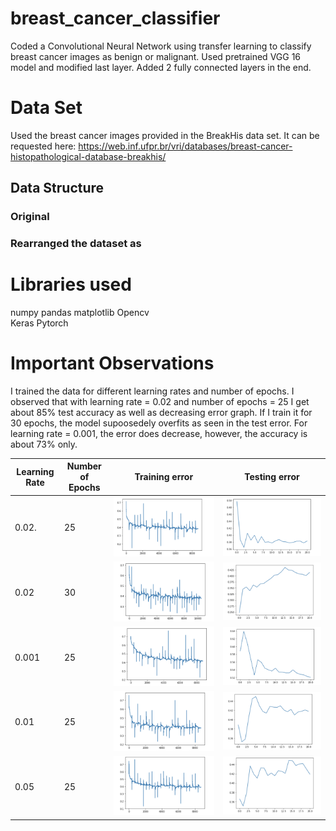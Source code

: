 # breast_cancer_classifier
Coded a Convolutional Neural Network using transfer learning to classify breast cancer images as benign or malignant. 
Used pretrained VGG 16 model and modified last layer. 
Added 2 fully connected layers in the end.

# Data Set
Used the breast cancer images provided in the BreakHis data set. It can be requested here: https://web.inf.ufpr.br/vri/databases/breast-cancer-histopathological-database-breakhis/

## Data Structure

### Original

### Rearranged the dataset as

# Libraries used
numpy
pandas
matplotlib
Opencv                
Keras 
Pytorch

# Important Observations

I trained the data for different learning rates and number of epochs. I observed that with learning rate = 0.02 and number of epochs = 25 I get about 85% test accuracy as well as decreasing error graph. If I train it for 30 epochs, the model supoosedely overfits as seen in the test error. For learning rate = 0.001, the error does decrease, however, the accuracy is about 73% only.

|  Learning Rate |  Number of Epochs |  Training error |  Testing error |
|----------------|---                |---|---|
| 0.02. |  25 | ![](0.02train.png) |  ![](0.02test.png) |
| 0.02  |  30 | ![](0.0230train.png)|![](0.0230test.png) |
| 0.001 |  25 | ![](0.001train.png)  | ![](0.001test.png)  |
| 0.01  |  25 | ![](0.01train.png)  | ![](0.01test.png)  |
| 0.05  |  25 | ![](0.05train.png)  | ![](0.05test.png) |
